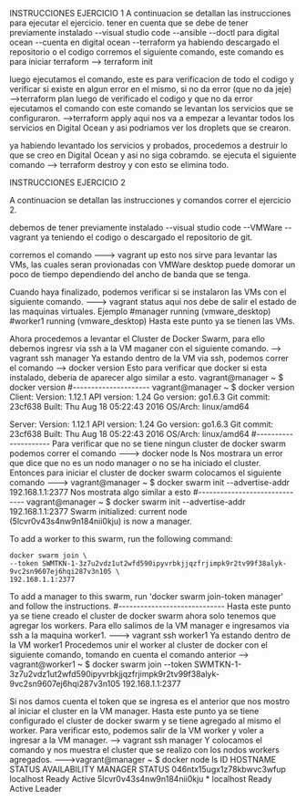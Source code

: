 INSTRUCCIONES EJERCICIO 1
A continuacion se detallan las instrucciones para ejecutar el ejercicio.
tener en cuenta que se debe de tener previamente instalado
--visual studio code
--ansible
--doctl para digital ocean
--cuenta en digital ocean
--terraform
ya habiendo descargado el repositorio o el codigo
corremos el siguiente comando, este comando es para iniciar terraform
--> terraform init

luego ejecutamos el comando, este es para verificacion de todo el codigo y verificar si existe 
en algun error en el mismo, si no da error (que no da jeje) 
-->terraform plan 
luego de verificado el codigo y que no da error ejecutamos el comando 
con este comando se levantan los servicios que se configuraron.
-->terraform apply
 aqui nos va a empezar a levantar todos los servicios en Digital Ocean y asi podriamos ver
 los droplets que se crearon.

 ya habiendo levantado los servicios y probados, procedemos a destruir lo que se creo en Digital Ocean
 y asi no siga cobramdo. se ejecuta el siguiente comando
 --> terraform destroy
 y con esto se elimina todo.





INSTRUCCIONES EJERCICIO 2

A continuacion se detallan las instrucciones y comandos correr el ejercicio 2.

debemos de tener previamente instalado 
--visual studio code
--VMWare 
--vagrant
ya teniendo el codigo o descargado el repositorio de git. 

corremos el comando 
---> vagrant up
esto nos sirve para levantar las VMs, las cuales seran provionadas con VMWare desktop
puede domorar un poco de tiempo dependiendo del ancho de banda que se tenga.

Cuando haya finalizado, podemos verificar si se instalaron las VMs con el siguiente comando.
---> vagrant status
aqui nos debe de salir el estado de las maquinas virtuales.
Ejemplo
#manager                   running (vmware_desktop)
#worker1                   running (vmware_desktop)
Hasta este punto ya se tienen las VMs.

Ahora procedemos a levantar el Cluster de Docker Swarm, para ello debemos ingresr via ssh
a la VM maganer con el siguiente comando.
--> vagrant ssh manager
Ya estando dentro de la VM via ssh, podemos correr el comando 
--> docker version
Esto para verificar que docker si esta instalado, deberia de aparecer algo similar a esto.
vagrant@manager ~ $ docker version
#---------------------
vagrant@manager ~ $ docker version
Client:
 Version:      1.12.1
 API version:  1.24
 Go version:   go1.6.3
 Git commit:   23cf638
 Built:        Thu Aug 18 05:22:43 2016
 OS/Arch:      linux/amd64

Server:
 Version:      1.12.1
 API version:  1.24
 Go version:   go1.6.3
 Git commit:   23cf638
 Built:        Thu Aug 18 05:22:43 2016
 OS/Arch:      linux/amd64
#---------------------
Para verificar que no se tiene ningun cluster de docker swarm podemos correr el comando
---> docker node ls
Nos mostrara un error que dice que no es un nodo manager o no se ha iniciado el cluster.
Entonces para iniciar el cluster de docker swarm colocamos el siguiente comando
---> vagrant@manager ~ $ docker swarm init --advertise-addr 192.168.1.1:2377
Nos mostrata algo similar a esto
#------------------------------
vagrant@manager ~ $ docker swarm init --advertise-addr 192.168.1.1:2377
Swarm initialized: current node (5lcvr0v43s4nw9n184nii0kju) is now a manager.

To add a worker to this swarm, run the following command:

    docker swarm join \
    --token SWMTKN-1-3z7u2vdz1ut2wfd590ipyvrbkjjqzfrjimpk9r2tv99f38alyk-9vc2sn9607ej6hqi287v3n105 \
    192.168.1.1:2377

To add a manager to this swarm, run 'docker swarm join-token manager' and follow the instructions.
#-----------------------------
Hasta este punto ya se tiene creado el cluster de docker swarm ahora solo tenemos que agregar los workers.
Para ello salimos de la VM manager e ingresamos via ssh a la maquina worker1.
---> vagrant ssh worker1
Ya estando dentro de la VM worker1
Procedemos unir el worker al cluster de docker con el siguiente comando, tomando en cuenta el comando anterior
--> vagrant@worker1 ~ $ docker swarm join --token SWMTKN-1-3z7u2vdz1ut2wfd590ipyvrbkjjqzfrjimpk9r2tv99f38alyk-9vc2sn9607ej6hqi287v3n105 
192.168.1.1:2377

Si nos damos cuenta el token que se ingresa es el anterior que nos mostro al iniciar el cluster en la VM manager.
Hasta este punto ya se tiene configurado el cluster de docker swarm y se tiene agregado al mismo el worker.
Para verificar esto, podemos salir de la VM worker y voler a ingresar a la VM manager.
--> vagrant ssh manager
Y colocamos el comando  y nos muestra el cluster que se realizo con los nodos workers agregados. 
--->vagrant@manager ~ $ docker node ls
ID                           HOSTNAME   STATUS  AVAILABILITY  MANAGER STATUS
046ntx15ugx1z78kbwvc3wfup    localhost  Ready   Active
5lcvr0v43s4nw9n184nii0kju *  localhost  Ready   Active        Leader